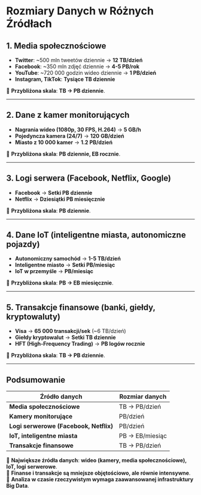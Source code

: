 # Rozmiary Danych w Różnych Źródłach

## 1. Media społecznościowe
- **Twitter**: ~500 mln tweetów dziennie → **12 TB/dzień**  
- **Facebook**: ~350 mln zdjęć dziennie → **4-5 PB/rok**  
- **YouTube**: ~720 000 godzin wideo dziennie → **1 PB/dzień**  
- **Instagram, TikTok**: **Tysiące TB dziennie**

💾 **Przybliżona skala**: **TB → PB dziennie**.

---

## 2. Dane z kamer monitorujących
- **Nagrania wideo (1080p, 30 FPS, H.264)** → **5 GB/h**  
- **Pojedyncza kamera (24/7)** → **120 GB/dzień**  
- **Miasto z 10 000 kamer** → **1.2 PB/dzień**

💾 **Przybliżona skala**: **PB dziennie, EB rocznie**.

---

## 3. Logi serwera (Facebook, Netflix, Google)
- **Facebook** → **Setki PB dziennie**  
- **Netflix** → **Dziesiątki PB miesięcznie**

💾 **Przybliżona skala**: **PB dziennie**.

---

## 4. Dane IoT (inteligentne miasta, autonomiczne pojazdy)
- **Autonomiczny samochód** → **1-5 TB/dzień**  
- **Inteligentne miasto** → **Setki PB/miesiąc**  
- **IoT w przemyśle** → **PB/miesiąc**

💾 **Przybliżona skala**: **PB → EB miesięcznie**.

---

## 5. Transakcje finansowe (banki, giełdy, kryptowaluty)
- **Visa** → **65 000 transakcji/sek** (~6 TB/dzień)  
- **Giełdy kryptowalut** → **Setki TB dziennie**  
- **HFT (High-Frequency Trading)** → **PB logów rocznie**

💾 **Przybliżona skala**: **TB → PB dziennie**.

---

## **Podsumowanie**
| Źródło danych                     | Rozmiar danych |
|------------------------------------|---------------|
| **Media społecznościowe**         | TB → PB/dzień |
| **Kamery monitorujące**           | PB/dzień      |
| **Logi serwerowe (Facebook, Netflix)** | PB/dzień      |
| **IoT, inteligentne miasta**       | PB → EB/miesiąc |
| **Transakcje finansowe**          | TB → PB/dzień |

🔹 **Największe źródła danych**: **wideo (kamery, media społecznościowe), IoT, logi serwerowe**.  
🔹 **Finanse i transakcje są mniejsze objętościowo, ale równie intensywne**.  
🔹 **Analiza w czasie rzeczywistym wymaga zaawansowanej infrastruktury Big Data**.

